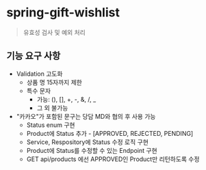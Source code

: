 # spring-gift-wishlist
> 유효성 검사 및 예외 처리
## 기능 요구 사항
* Validation 고도화
  * 상품 명 15자까지 제한
  * 특수 문자
    * 가능: (), [], +, -, &, /, _ 
    * 그 외 불가능
* "카카오"가 포함된 문구는 당담 MD와 협의 후 사용 가능
  * Status enum 구현
  * Product에 Status 추가 - [APPROVED, REJECTED, PENDING]
  * Service, Respository에 Status 수정 로직 구현
  * Product에 Status를 수정할 수 있는 Endpoint 구현
  * GET api/products 에선 APPROVED인 Product만 리턴하도록 수정
